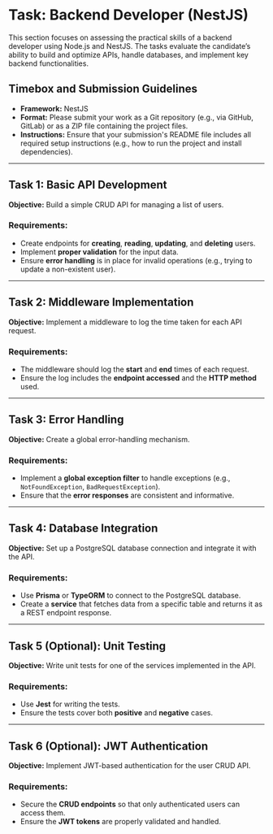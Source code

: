 # Task: Backend Developer (NestJS)

This section focuses on assessing the practical skills of a backend developer using Node.js and NestJS. The tasks evaluate the candidate’s ability to build and optimize APIs, handle databases, and implement key backend functionalities.

## Timebox and Submission Guidelines

- **Framework:** NestJS
- **Format:** Please submit your work as a Git repository (e.g., via GitHub, GitLab) or as a ZIP file containing the project files.
- **Instructions:** Ensure that your submission's README file includes all required setup instructions (e.g., how to run the project and install dependencies).

---

## Task 1: Basic API Development

**Objective:** Build a simple CRUD API for managing a list of users.

### Requirements:

- Create endpoints for **creating**, **reading**, **updating**, and **deleting** users.
- Implement **proper validation** for the input data.
- Ensure **error handling** is in place for invalid operations (e.g., trying to update a non-existent user).

---

## Task 2: Middleware Implementation

**Objective:** Implement a middleware to log the time taken for each API request.

### Requirements:

- The middleware should log the **start** and **end** times of each request.
- Ensure the log includes the **endpoint accessed** and the **HTTP method** used.

---

## Task 3: Error Handling

**Objective:** Create a global error-handling mechanism.

### Requirements:

- Implement a **global exception filter** to handle exceptions (e.g., `NotFoundException`, `BadRequestException`).
- Ensure that the **error responses** are consistent and informative.

---

## Task 4: Database Integration

**Objective:** Set up a PostgreSQL database connection and integrate it with the API.

### Requirements:

- Use **Prisma** or **TypeORM** to connect to the PostgreSQL database.
- Create a **service** that fetches data from a specific table and returns it as a REST endpoint response.

---

## Task 5 (Optional): Unit Testing

**Objective:** Write unit tests for one of the services implemented in the API.

### Requirements:

- Use **Jest** for writing the tests.
- Ensure the tests cover both **positive** and **negative** cases.

---

## Task 6 (Optional): JWT Authentication

**Objective:** Implement JWT-based authentication for the user CRUD API.

### Requirements:

- Secure the **CRUD endpoints** so that only authenticated users can access them.
- Ensure the **JWT tokens** are properly validated and handled.
